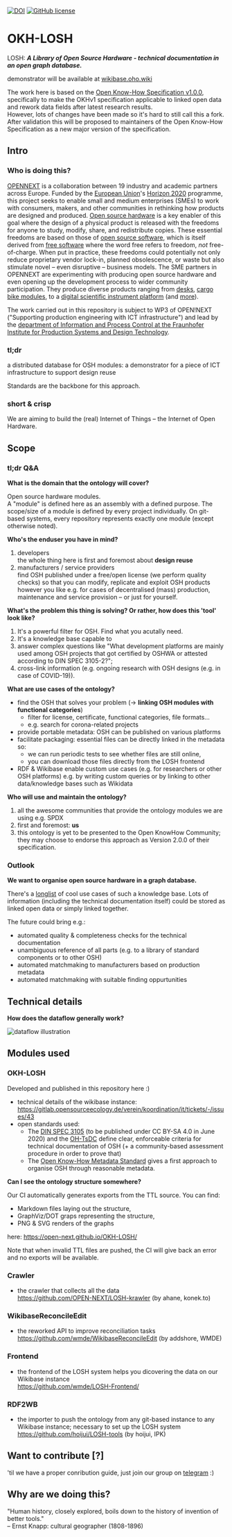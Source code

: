 [![DOI](https://zenodo.org/badge/259683880.svg)](https://zenodo.org/badge/latestdoi/259683880)
[![GitHub license](https://img.shields.io/github/license/OPEN-NEXT/OKH-LOSH.svg?style=flat)](./LICENSE)

# OKH-LOSH

LOSH: **_A Library of Open Source Hardware - technical documentation in an open graph database._**

demonstrator will be available at [wikibase.oho.wiki](https://wikibase.oho.wiki/)

The work here is based on the [Open Know-How Specification v1.0.0](https://app.standardsrepo.com/MakerNetAlliance/OpenKnowHow/src/branch/master/1#75fb9df0-a7b3-427f-993a-b23fe1c81a58), specifically to make the OKHv1 specification applicable to linked open data and rework data fields after latest research results.\
However, lots of changes have been made so it's hard to still call this a fork.\
After validation this will be proposed to maintainers of the Open Know-How Specification as a new major version of the specification.

## Intro

### Who is doing this?

[OPENNEXT](https://opennext.eu/) is a collaboration
between 19 industry and academic partners
across Europe.
Funded by the [European Union](https://europa.eu/)'s
[Horizon 2020](https://ec.europa.eu/programmes/horizon2020/) programme,
this project seeks to enable small and medium enterprises (SMEs)
to work with consumers, makers, and other communities in rethinking
how products are designed and produced.
[Open source hardware](https://www.oshwa.org/definition/)
is a key enabler of this goal
where the design of a physical product is released with the freedoms
for anyone to study, modify, share, and redistribute copies.
These essential freedoms are based on those of [open source software](https://opensource.org/osd),
which is itself derived from [free software](https://www.gnu.org/philosophy/free-sw.en.html)
where the word free refers to freedom, *not* free-of-charge.
When put in practice,
these freedoms could potentially not only reduce proprietary vendor lock-in,
planned obsolescence, or waste but also stimulate novel –
even disruptive – business models.
The SME partners in OPENNEXT are experimenting
with producing open source hardware and even opening up the development process
to wider community participation.
They produce diverse products ranging from [desks](https://stykka.com/),
[cargo bike modules](http://www.xyzcargo.com/),
to a [digital scientific instrument platform](https://pslab.io/)
(and [more](https://opennext.eu/project-team/#sme)).

The work carried out in this repository is subject to WP3 of OPEN!NEXT
("Supporting production engineering with ICT infrastructure")
and lead by the [department of Information and Process Control
at the Fraunhofer Institute for Production Systems and Design Technology](https://www.ipk.fraunhofer.de/en/about-us/organization/virtual-product-creation.html).

### tl;dr

a distributed database for OSH modules:
a demonstrator for a piece of ICT infrastructure to support design reuse

Standards are the backbone for this approach.

### short & crisp

We are aiming to build the (real) Internet of Things – the Internet of Open Hardware.

## Scope

### tl;dr Q&A

**What is the domain that the ontology will cover?**

Open source hardware modules.\
A "module" is defined here as an assembly with a defined purpose. The scope/size of a module is defined by every project individually. On git-based systems, every repository represents exactly one module (except otherwise noted).

**Who's the enduser you have in mind?**

1. developers\
  the whole thing here is first and foremost about **design reuse**
2. manufacturers / service providers\
  find OSH published under a free/open license (we perform quality checks) so that you can modify, replicate and exploit OSH products however you like e.g. for cases of decentralised (mass) production, maintenance and service provision – or just for yourself.

**What's the problem this thing is solving? Or rather, how does this 'tool' look like?**

1. It's a powerful filter for OSH. Find what you acutally need.
2. It's a knowledge base capable to
  1. answer complex questions like
    "What development platforms are mainly used among OSH projects that got certified by OSHWA or attested according to DIN SPEC 3105-2?";
  2. cross-link information
    (e.g. ongoing research with OSH designs (e.g. in case of COVID-19)).

**What are use cases of the ontology?**

- find the OSH that solves your problem
  (→ **linking OSH modules with functional categories**)
  - filter for license, certificate, functional categories,
    file formats…
  - e.g. search for corona-related projects
- provide portable metadata: OSH can be published on various platforms
- facilitate packaging: essential files can be directly linked in the metadata so:
  - we can run periodic tests to see whether files are still online,
  - you can download those files directly from the LOSH frontend
- RDF & Wikibase enable custom use cases (e.g. for researchers or other OSH platforms) e.g. by writing custom queries or by linking to other data/knowledge bases such as Wikidata

**Who will use and maintain the ontology?**

1. all the awesome communities that provide the ontology modules we are using e.g. SPDX
2. first and foremost: **us**
3. this ontology is yet to be presented to the Open KnowHow Community; they may choose to endorse this approach as Version 2.0.0 of their specification.

### Outlook

**We want to organise open source hardware in a graph database.**

There's a [longlist](Wikibase_Qs.md) of cool use cases of such a knowledge base.
Lots of information (including the technical documentation itself) could be stored as linked open data or simply linked together.

The future could bring e.g.:

- automated quality & completeness checks for the technical documentation
- unambiguous reference of all parts (e.g. to a library of standard components or to other OSH)
- automated matchmaking to manufacturers based on production metadata
- automated matchmaking with suitable finding oppurtunities

## Technical details

**How does the dataflow generally work?**

![dataflow illustration](illustrations/dataflow-principle.svg)

## Modules used

### OKH-LOSH

Developed and published in this repository here :)

- technical details of the wikibase instance: <https://gitlab.opensourceecology.de/verein/koordination/it/tickets/-/issues/43>
- open standards used:
  - The [DIN SPEC 3105](https://gitlab.com/OSEGermany/OHS)
    (to be published under CC BY-SA 4.0 in June 2020)
    and the [OH-TsDC](https://gitlab.com/OSEGermany/oh-tsdc) define clear,
    enforceable criteria for technical documentation of OSH
    (+ a community-based assessment procedure in order to prove that)
  - The [Open Know-How Metadata Standard](https://app.standardsrepo.com/MakerNetAlliance/OpenKnowHow/src/branch/master/1)
    gives a first approach to organise OSH through reasonable metadata.

**Can I see the ontology structure somewhere?**

Our CI automatically generates exports from the TTL source. You can find:

- Markdown files laying out the structure,
- GraphViz/DOT graps representing the structure,
- PNG & SVG renders of the graphs

here: <https://open-next.github.io/OKH-LOSH/>

Note that when invalid TTL files are pushed, the CI will give back an error and no exports will be available.

### Crawler

- the crawler that collects all the data\
  <https://github.com/OPEN-NEXT/LOSH-krawler> (by ahane, konek.to)

### WikibaseReconcileEdit

- the reworked API to improve reconciliation tasks\
  <https://github.com/wmde/WikibaseReconcileEdit> (by addshore, WMDE)

### Frontend

- the frontend of the LOSH system helps you dicovering the data on our Wikibase instance\
  <https://github.com/wmde/LOSH-Frontend/>

### RDF2WB

- the importer to push the ontology from any git-based instance to any Wikibase instance; necessary to set up the LOSH system\
  <https://github.com/hoijui/LOSH-tools> (by hoijui, IPK)

## Want to contribute \[?\]

'til we have a proper conribution guide,
just join our group on [telegram](https://t.me/joinchat/FiYCVhD-NPfpMr5PnZaiNQ) :)

## Why are we doing this?

"Human history, closely explored,
boils down to the history of invention of better tools."\
– Ernst Knapp: cultural geographer (1808-1896)
